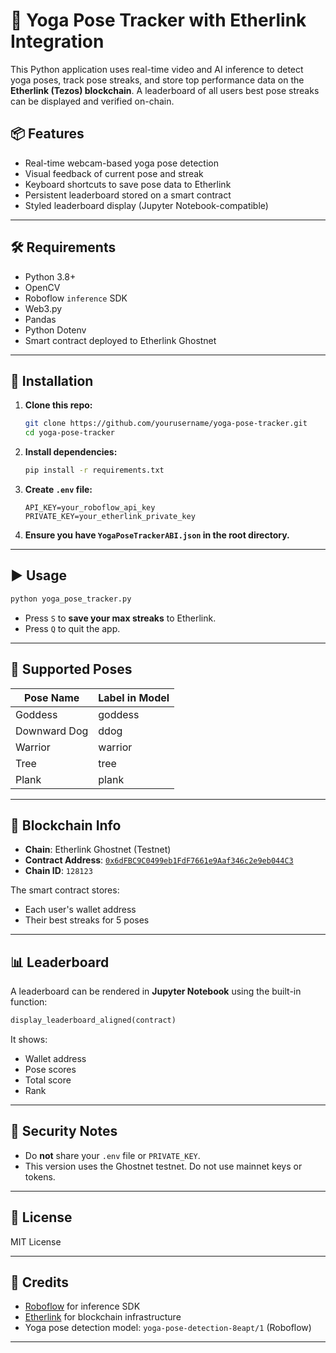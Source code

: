 
# 🧘 Yoga Pose Tracker with Etherlink Integration

This Python application uses real-time video and AI inference to detect yoga poses, track pose streaks, and store top performance data on the **Etherlink (Tezos) blockchain**. A leaderboard of all users best pose streaks can be displayed and verified on-chain.

## 📦 Features

- Real-time webcam-based yoga pose detection
- Visual feedback of current pose and streak
- Keyboard shortcuts to save pose data to Etherlink
- Persistent leaderboard stored on a smart contract
- Styled leaderboard display (Jupyter Notebook-compatible)

---

## 🛠️ Requirements

- Python 3.8+
- OpenCV
- Roboflow `inference` SDK
- Web3.py
- Pandas
- Python Dotenv
- Smart contract deployed to Etherlink Ghostnet

---

## 🔧 Installation

1. **Clone this repo:**
   ```bash
   git clone https://github.com/yourusername/yoga-pose-tracker.git
   cd yoga-pose-tracker
   ```

2. **Install dependencies:**
   ```bash
   pip install -r requirements.txt
   ```

3. **Create `.env` file:**
   ```
   API_KEY=your_roboflow_api_key
   PRIVATE_KEY=your_etherlink_private_key
   ```

4. **Ensure you have `YogaPoseTrackerABI.json` in the root directory.**

---

## ▶️ Usage

```bash
python yoga_pose_tracker.py
```

- Press `S` to **save your max streaks** to Etherlink.
- Press `Q` to quit the app.

---

## 🧠 Supported Poses

| Pose Name      | Label in Model |
|----------------|----------------|
| Goddess        | goddess        |
| Downward Dog   | ddog           |
| Warrior        | warrior        |
| Tree           | tree           |
| Plank          | plank          |

---

## 🧾 Blockchain Info

- **Chain**: Etherlink Ghostnet (Testnet)
- **Contract Address**: [`0x6dFBC9C0499eb1FdF7661e9Aaf346c2e9eb044C3`](https://testnet.explorer.etherlink.com/address/0x6dFBC9C0499eb1FdF7661e9Aaf346c2e9eb044C3)
- **Chain ID**: `128123`

The smart contract stores:
- Each user's wallet address
- Their best streaks for 5 poses

---

## 📊 Leaderboard

A leaderboard can be rendered in **Jupyter Notebook** using the built-in function:

```python
display_leaderboard_aligned(contract)
```

It shows:
- Wallet address
- Pose scores
- Total score
- Rank

---

## 🔐 Security Notes

- Do **not** share your `.env` file or `PRIVATE_KEY`.
- This version uses the Ghostnet testnet. Do not use mainnet keys or tokens.

---

## 📜 License

MIT License

---

## 🤝 Credits

- [Roboflow](https://roboflow.com) for inference SDK
- [Etherlink](https://etherlink.com) for blockchain infrastructure
- Yoga pose detection model: `yoga-pose-detection-8eapt/1` (Roboflow)

---
